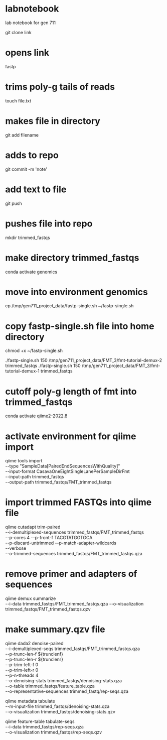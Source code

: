 # labnotebook
lab notebook for gen 711 

git clone link
# opens link

fastp
# trims poly-g tails of reads

touch file.txt
# makes file in directory

git add filename
# adds to repo

git commit -m 'note' 
# add text to file 

git push
# pushes file into repo

mkdir trimmed_fastqs
# make directory trimmed_fastqs

conda activate genomics
# move into environment genomics

cp /tmp/gen711_project_data/fastp-single.sh ~/fastp-single.sh
# copy fastp-single.sh file into home directory

chmod +x ~/fastp-single.sh

./fastp-single.sh 150 /tmp/gen711_project_data/FMT_3/fmt-tutorial-demux-2 trimmed_fastqs
./fastp-single.sh 150 /tmp/gen711_project_data/FMT_3/fmt-tutorial-demux-1 trimmed_fastqs
# cutoff poly-g length of fmt into trimmed_fastqs

conda activate qiime2-2022.8
# activate environment for qiime import

qiime tools import \
--type "SampleData[PairedEndSequencesWithQuality]" \
--input-format CasavaOneEightSingleLanePerSampleDirFmt \
--input-path trimmed_fastqs \
--output-path trimmed_fastqs/FMT_trimmed_fastqs 
# import trimmed FASTQs into qiime file 

qiime cutadapt trim-paired \
--i-demultiplexed-sequences trimmed_fastqs/FMT_trimmed_fastqs \
--p-cores 4 --p-front-f TACGTATGGTGCA  \
--p-discard-untrimmed --p-match-adapter-wildcards \
--verbose \
--o-trimmed-sequences trimmed_fastqs/FMT_trimmed_fastqs.qza
# remove primer and adapters of sequences

qiime demux summarize \
--i-data trimmed_fastqs/FMT_trimmed_fastqs.qza 
\--o-visualization trimmed_fastqs/FMT_trimmed_fastqs.qzv 
# make summary.qzv file 

qiime dada2 denoise-paired \
    --i-demultiplexed-seqs trimmed_fastqs/FMT_trimmed_fastqs.qza  \
    --p-trunc-len-f ${trunclenf} \
    --p-trunc-len-r ${trunclenr} \
    --p-trim-left-f 0 \
    --p-trim-left-r 0 \
    --p-n-threads 4 \
    --o-denoising-stats trimmed_fastqs/denoising-stats.qza \
    --o-table trimmed_fastqs/feature_table.qza \
    --o-representative-sequences trimmed_fastq/rep-seqs.qza

qiime metadata tabulate \
    --m-input-file trimmed_fastqs/denoising-stats.qza \
    --o-visualization trimmed_fastqs/denoising-stats.qzv

qiime feature-table tabulate-seqs \
        --i-data trimmed_fastqs/rep-seqs.qza \
        --o-visualization trimmed_fastqs/rep-seqs.qzv
